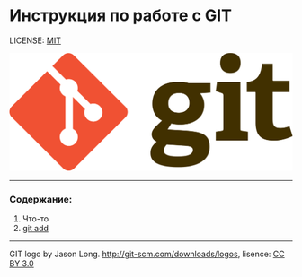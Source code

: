# Инструкция по работе с GIT


LICENSE: [MIT](./license.md)

![GIT](./assets/gitlogo.png)

---

### Содержание:
1. Что-то
2. [git add](./add.md)


---

GIT logo by Jason Long. http://git-scm.com/downloads/logos, lisence: [CC BY 3.0](https://creativecommons.org/licenses/by/3.0/)